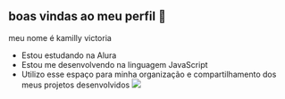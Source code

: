 ## boas vindas ao meu perfil 👋

meu nome é kamilly victoria
- Estou estudando na Alura
- Estou me desenvolvendo na linguagem JavaScript
- Utilizo esse espaço para minha organização e compartilhamento dos meus projetos desenvolvidos
  ![](https://media1.tenor.com/m/m2HlW_iClNUAAAAC/demon-slayer-kimetsu-no-yaiba.gif)
